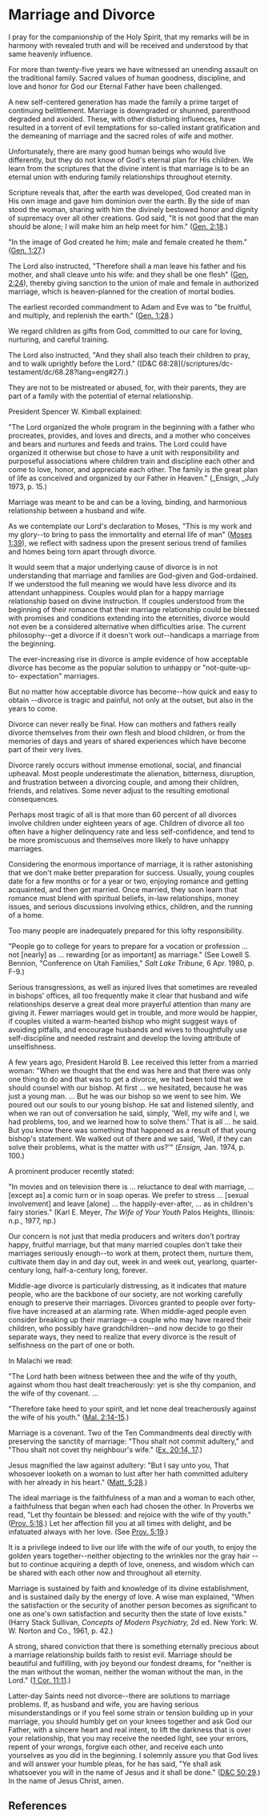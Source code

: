 # Marriage and Divorce

I pray for the companionship of the Holy Spirit, that my remarks will be in
harmony with revealed truth and will be received and understood by that same
heavenly influence.

For more than twenty-five years we have witnessed an unending assault on the
traditional family. Sacred values of human goodness, discipline, and love and
honor for God our Eternal Father have been challenged.

A new self-centered generation has made the family a prime target of
continuing belittlement. Marriage is downgraded or shunned, parenthood
degraded and avoided. These, with other disturbing influences, have resulted
in a torrent of evil temptations for so-called instant gratification and the
demeaning of marriage and the sacred roles of wife and mother.

Unfortunately, there are many good human beings who would live differently,
but they do not know of God's eternal plan for His children. We learn from the
scriptures that the divine intent is that marriage is to be an eternal union
with enduring family relationships throughout eternity.

Scripture reveals that, after the earth was developed, God created man in His
own image and gave him dominion over the earth. By the side of man stood the
woman, sharing with him the divinely bestowed honor and dignity of supremacy
over all other creations. God said, "It is not good that the man should be
alone; I will make him an help meet for him." ([Gen.
2:18](/scriptures/ot/gen/2.18?lang=eng#17).)

"In the image of God created he him; male and female created he them." ([Gen.
1:27](/scriptures/ot/gen/1.27?lang=eng#26).)

The Lord also instructed, "Therefore shall a man leave his father and his
mother, and shall cleave unto his wife: and they shall be one flesh" ([Gen.
2:24](/scriptures/ot/gen/2.24?lang=eng#23)), thereby giving sanction to the
union of male and female in authorized marriage, which is heaven-planned for
the creation of mortal bodies.

The earliest recorded commandment to Adam and Eve was to "be fruitful, and
multiply, and replenish the earth." ([Gen.
1:28](/scriptures/ot/gen/1.28?lang=eng#27).)

We regard children as gifts from God, committed to our care for loving,
nurturing, and careful training.

The Lord also instructed, "And they shall also teach their children to pray,
and to walk uprightly before the Lord." ([D&amp;C 68:28](/scriptures/dc-
testament/dc/68.28?lang=eng#27).)

They are not to be mistreated or abused, for, with their parents, they are
part of a family with the potential of eternal relationship.

President Spencer W. Kimball explained:

"The Lord organized the whole program in the beginning with a father who
procreates, provides, and loves and directs, and a mother who conceives and
bears and nurtures and feeds and trains. The Lord could have organized it
otherwise but chose to have a unit with responsibility and purposeful
associations where children train and discipline each other and come to love,
honor, and appreciate each other. The family is the great plan of life as
conceived and organized by our Father in Heaven." (_Ensign, _July 1973, p.
15.)

Marriage was meant to be and can be a loving, binding, and harmonious
relationship between a husband and wife.

As we contemplate our Lord's declaration to Moses, "This is my work and my
glory--to bring to pass the immortality and eternal life of man" ([Moses
1:39](/scriptures/pgp/moses/1.39?lang=eng#38)), we reflect with sadness upon
the present serious trend of families and homes being torn apart through
divorce.

It would seem that a major underlying cause of divorce is in not understanding
that marriage and families are God-given and God-ordained. If we understood
the full meaning we would have less divorce and its attendant unhappiness.
Couples would plan for a happy marriage relationship based on divine
instruction. If couples understood from the beginning of their romance that
their marriage relationship could be blessed with promises and conditions
extending into the eternities, divorce would not even be a considered
alternative when difficulties arise. The current philosophy--get a divorce if
it doesn't work out--handicaps a marriage from the beginning.

The ever-increasing rise in divorce is ample evidence of how acceptable
divorce has become as the popular solution to unhappy or "not-quite-up-to-
expectation" marriages.

But no matter how acceptable divorce has become--how quick and easy to obtain
--divorce is tragic and painful, not only at the outset, but also in the years
to come.

Divorce can never really be final. How can mothers and fathers really divorce
themselves from their own flesh and blood children, or from the memories of
days and years of shared experiences which have become part of their very
lives.

Divorce rarely occurs without immense emotional, social, and financial
upheaval. Most people underestimate the alienation, bitterness, disruption,
and frustration between a divorcing couple, and among their children, friends,
and relatives. Some never adjust to the resulting emotional consequences.

Perhaps most tragic of all is that more than 60 percent of all divorces
involve children under eighteen years of age. Children of divorce all too
often have a higher delinquency rate and less self-confidence, and tend to be
more promiscuous and themselves more likely to have unhappy marriages.

Considering the enormous importance of marriage, it is rather astonishing that
we don't make better preparation for success. Usually, young couples date for
a few months or for a year or two, enjoying romance and getting acquainted,
and then get married. Once married, they soon learn that romance must blend
with spiritual beliefs, in-law relationships, money issues, and serious
discussions involving ethics, children, and the running of a home.

Too many people are inadequately prepared for this lofty responsibility.

"People go to college for years to prepare for a vocation or profession ... not
[nearly] as ... rewarding [or as important] as marriage." (See Lowell S.
Bennion, "Conference on Utah Families," _Salt Lake Tribune,_ 6 Apr. 1980, p.
F-9.)

Serious transgressions, as well as injured lives that sometimes are revealed
in bishops' offices, all too frequently make it clear that husband and wife
relationships deserve a great deal more prayerful attention than many are
giving it. Fewer marriages would get in trouble, and more would be happier, if
couples visited a warm-hearted bishop who might suggest ways of avoiding
pitfalls, and encourage husbands and wives to thoughtfully use self-discipline
and needed restraint and develop the loving attribute of unselfishness.

A few years ago, President Harold B. Lee received this letter from a married
woman: "When we thought that the end was here and that there was only one
thing to do and that was to get a divorce, we had been told that we should
counsel with our bishop. At first ... we hesitated, because he was just a young
man. ... But he was our bishop so we went to see him. We poured out our souls to
our young bishop. He sat and listened silently, and when we ran out of
conversation he said, simply, 'Well, my wife and I, we had problems, too, and
we learned how to solve them.' That is all ... he said. But you know there was
something that happened as a result of that young bishop's statement. We
walked out of there and we said, 'Well, if they can solve their problems, what
is the matter with us?'" (_Ensign,_ Jan. 1974, p. 100.)

A prominent producer recently stated:

"In movies and on television there is ... reluctance to deal with marriage, ...
[except as] a comic turn or in soap operas. We prefer to stress ... [sexual
involvement] and leave [alone] ... the happily-ever-after, ... as in children's
fairy stories." (Karl E. Meyer, _The Wife of Your Youth_ Palos Heights,
Illinois: n.p., 1977, np.)

Our concern is not just that media producers and writers don't portray happy,
fruitful marriage, but that many married couples don't take their marriages
seriously enough--to work at them, protect them, nurture them, cultivate them
day in and day out, week in and week out, yearlong, quarter-century long,
half-a-century long, forever.

Middle-age divorce is particularly distressing, as it indicates that mature
people, who are the backbone of our society, are not working carefully enough
to preserve their marriages. Divorces granted to people over forty-five have
increased at an alarming rate. When middle-aged people even consider breaking
up their marriage--a couple who may have reared their children, who possibly
have grandchildren--and now decide to go their separate ways, they need to
realize that every divorce is the result of selfishness on the part of one or
both.

In Malachi we read:

"The Lord hath been witness between thee and the wife of thy youth, against
whom thou hast dealt treacherously: yet is she thy companion, and the wife of
thy covenant. ...

"Therefore take heed to your spirit, and let none deal treacherously against
the wife of his youth." ([Mal.
2:14-15](/scriptures/ot/mal/2.14-15?lang=eng#13).)

Marriage is a covenant. Two of the Ten Commandments deal directly with
preserving the sanctity of marriage: "Thou shalt not commit adultery," and
"Thou shalt not covet thy neighbour's wife." ([Ex. 20:14,
17](/scriptures/ot/ex/20.14,17?lang=eng#13).)

Jesus magnified the law against adultery: "But I say unto you, That whosoever
looketh on a woman to lust after her hath committed adultery with her already
in his heart." ([Matt. 5:28](/scriptures/nt/matt/5.28?lang=eng#27).)

The ideal marriage is the faithfulness of a man and a woman to each other, a
faithfulness that began when each had chosen the other. In Proverbs we read,
"Let thy fountain be blessed: and rejoice with the wife of thy youth." ([Prov.
5:18](/scriptures/ot/prov/5.18?lang=eng#17).) Let her affection fill you at
all times with delight, and be infatuated always with her love. (See [Prov.
5:19](/scriptures/ot/prov/5.19?lang=eng#18).)

It is a privilege indeed to live our life with the wife of our youth, to enjoy
the golden years together--neither objecting to the wrinkles nor the gray hair
--but to continue acquiring a depth of love, oneness, and wisdom which can be
shared with each other now and throughout all eternity.

Marriage is sustained by faith and knowledge of its divine establishment, and
is sustained daily by the energy of love. A wise man explained, "When the
satisfaction or the security of another person becomes as significant to one
as one's own satisfaction and security then the state of love exists." (Harry
Stack Sullivan, _Concepts of Modern Psychiatry,_ 2d ed. New York: W. W. Norton
and Co., 1961, p. 42.)

A strong, shared conviction that there is something eternally precious about a
marriage relationship builds faith to resist evil. Marriage should be
beautiful and fulfilling, with joy beyond our fondest dreams, for "neither is
the man without the woman, neither the woman without the man, in the Lord."
([1 Cor. 11:11](/scriptures/nt/1-cor/11.11?lang=eng#10).)

Latter-day Saints need not divorce--there are solutions to marriage problems.
If, as husband and wife, you are having serious misunderstandings or if you
feel some strain or tension building up in your marriage, you should humbly
get on your knees together and ask God our Father, with a sincere heart and
real intent, to lift the darkness that is over your relationship, that you may
receive the needed light, see your errors, repent of your wrongs, forgive each
other, and receive each unto yourselves as you did in the beginning. I
solemnly assure you that God lives and will answer your humble pleas, for he
has said, "Ye shall ask whatsoever you will in the name of Jesus and it shall
be done." ([D&amp;C 50:29](/scriptures/dc-testament/dc/50.29?lang=eng#28).) In
the name of Jesus Christ, amen.

## References

